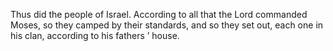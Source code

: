 Thus did the people of Israel. According to all that the Lord commanded Moses, so they camped by their standards, and so they set out, each one in his clan, according to his fathers ’ house.
